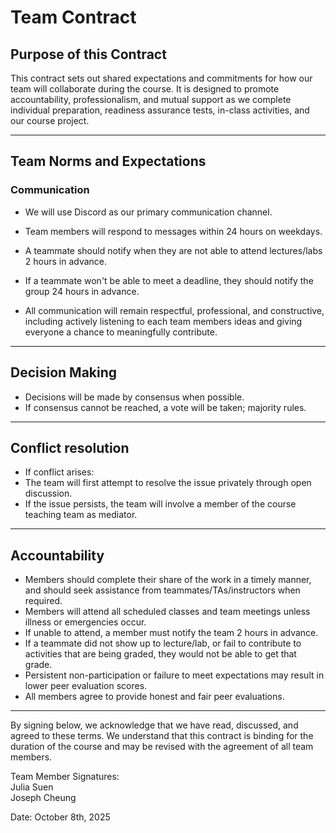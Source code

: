 # Team Contract

## Purpose of this Contract

This contract sets out shared expectations and commitments for how our team will collaborate during the course. It is designed to promote accountability, professionalism, and mutual support as we complete individual preparation, readiness assurance tests, in-class activities, and our course project.

---
## Team Norms and Expectations

### Communication

* We will use Discord as our primary communication channel.
* Team members will respond to messages within 24 hours on weekdays.

* A teammate should notify when they are not able to attend lectures/labs 2 hours in advance.
* If a teammate won't be able to meet a deadline, they should notify the group 24 hours in advance.

* All communication will remain respectful, professional, and constructive, including actively listening to each team members ideas and giving everyone a chance to meaningfully contribute.


---

## Decision Making
* Decisions will be made by consensus when possible.
* If consensus cannot be reached, a vote will be taken; majority rules.

---
## Conflict resolution
* If conflict arises:
* The team will first attempt to resolve the issue privately through open discussion.
* If the issue persists, the team will involve a member of the course teaching team as mediator.

---

## Accountability

* Members should complete their share of the work in a timely manner, and should seek assistance from teammates/TAs/instructors when required.
* Members will attend all scheduled classes and team meetings unless illness or emergencies occur.
* If unable to attend, a member must notify the team 2 hours in advance.
* If a teammate did not show up to lecture/lab, or fail to contribute to activities that are being graded, they would not be able to get that grade.
* Persistent non-participation or failure to meet expectations may result in lower peer evaluation scores.
* All members agree to provide honest and fair peer evaluations.

---

By signing below, we acknowledge that we have read, discussed, and agreed to these terms. We understand that this contract is binding for the duration of the course and may be revised with the agreement of all team members.

Team Member Signatures: <br>
Julia Suen <br>
Joseph Cheung <br>



Date: October 8th, 2025
